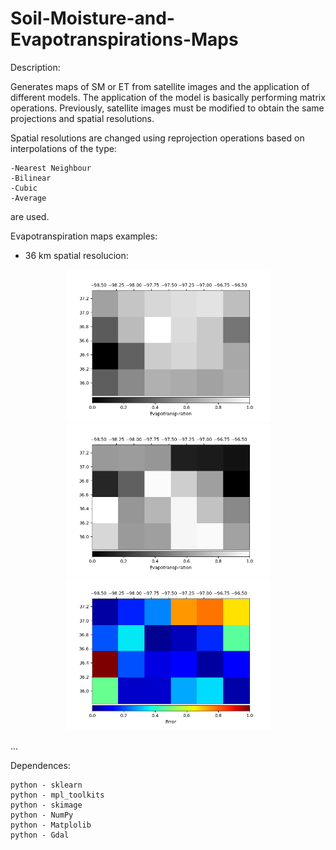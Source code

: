 # Soil-Moisture-and-Evapotranspirations-Maps



Description: 

Generates maps of SM or ET from satellite images and the application of different models. 
The application of the model is basically performing matrix operations. Previously, satellite 
images must be modified to obtain the same projections and spatial resolutions.

Spatial resolutions are changed using reprojection operations based on interpolations of the type:

    -Nearest Neighbour
    -Bilinear
    -Cubic
    -Average

are used.


Evapotranspiration maps examples:

- 36 km spatial resolucion:

<p align="center">
  <img width=325 src="2016_05_15_ETObservada.png"/>
  <img width=325 src="2016_05_15_ETmodelada.png"/>
  <img width=325 src="2016_05_15_Error.png"/>
</p>


...


Dependences:

    python - sklearn
    python - mpl_toolkits
    python - skimage
    python - NumPy
    python - Matplolib
    python - Gdal



